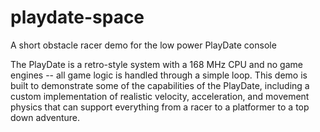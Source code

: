 # playdate-space
A short obstacle racer demo for the low power PlayDate console

The PlayDate is a retro-style system with a 168 MHz CPU and no game engines -- all game logic is handled through a simple loop.
This demo is built to demonstrate some of the capabilities of the PlayDate, including a custom implementation of realistic velocity, acceleration, and movement physics that can support everything from a racer to a platformer to a top down adventure.
